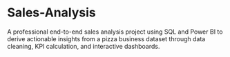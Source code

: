 # Sales-Analysis
A professional end-to-end sales analysis project using SQL and Power BI to derive actionable insights from a pizza business dataset through data cleaning, KPI calculation, and interactive dashboards.
